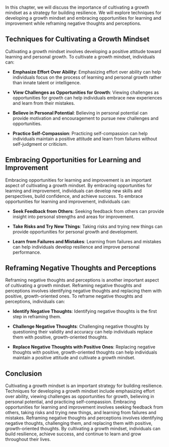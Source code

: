 
In this chapter, we will discuss the importance of cultivating a growth mindset as a strategy for building resilience. We will explore techniques for developing a growth mindset and embracing opportunities for learning and improvement while reframing negative thoughts and perceptions.

Techniques for Cultivating a Growth Mindset
-------------------------------------------

Cultivating a growth mindset involves developing a positive attitude toward learning and personal growth. To cultivate a growth mindset, individuals can:

* **Emphasize Effort Over Ability**: Emphasizing effort over ability can help individuals focus on the process of learning and personal growth rather than innate talent or intelligence.

* **View Challenges as Opportunities for Growth**: Viewing challenges as opportunities for growth can help individuals embrace new experiences and learn from their mistakes.

* **Believe in Personal Potential**: Believing in personal potential can provide motivation and encouragement to pursue new challenges and opportunities.

* **Practice Self-Compassion**: Practicing self-compassion can help individuals maintain a positive attitude and learn from failures without self-judgment or criticism.

Embracing Opportunities for Learning and Improvement
----------------------------------------------------

Embracing opportunities for learning and improvement is an important aspect of cultivating a growth mindset. By embracing opportunities for learning and improvement, individuals can develop new skills and perspectives, build confidence, and achieve success. To embrace opportunities for learning and improvement, individuals can:

* **Seek Feedback from Others**: Seeking feedback from others can provide insight into personal strengths and areas for improvement.

* **Take Risks and Try New Things**: Taking risks and trying new things can provide opportunities for personal growth and development.

* **Learn from Failures and Mistakes**: Learning from failures and mistakes can help individuals develop resilience and improve personal performance.

Reframing Negative Thoughts and Perceptions
-------------------------------------------

Reframing negative thoughts and perceptions is another important aspect of cultivating a growth mindset. Reframing negative thoughts and perceptions involves identifying negative thoughts and replacing them with positive, growth-oriented ones. To reframe negative thoughts and perceptions, individuals can:

* **Identify Negative Thoughts**: Identifying negative thoughts is the first step in reframing them.

* **Challenge Negative Thoughts**: Challenging negative thoughts by questioning their validity and accuracy can help individuals replace them with positive, growth-oriented thoughts.

* **Replace Negative Thoughts with Positive Ones**: Replacing negative thoughts with positive, growth-oriented thoughts can help individuals maintain a positive attitude and cultivate a growth mindset.

Conclusion
----------

Cultivating a growth mindset is an important strategy for building resilience. Techniques for developing a growth mindset include emphasizing effort over ability, viewing challenges as opportunities for growth, believing in personal potential, and practicing self-compassion. Embracing opportunities for learning and improvement involves seeking feedback from others, taking risks and trying new things, and learning from failures and mistakes. Reframing negative thoughts and perceptions involves identifying negative thoughts, challenging them, and replacing them with positive, growth-oriented thoughts. By cultivating a growth mindset, individuals can build resilience, achieve success, and continue to learn and grow throughout their lives.
